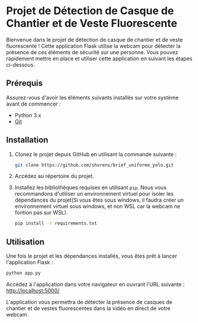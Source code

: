 # Projet de Détection de Casque de Chantier et de Veste Fluorescente

Bienvenue dans le projet de détection de casque de chantier et de veste fluorescente ! Cette application Flask utilise la webcam pour détecter la présence de ces éléments de sécurité sur une personne. Vous pouvez rapidement mettre en place et utiliser cette application en suivant les étapes ci-dessous.

## Prérequis

Assurez-vous d'avoir les éléments suivants installés sur votre système avant de commencer :

- Python 3.x
- [Git](https://git-scm.com/)

## Installation

1. Clonez le projet depuis GitHub en utilisant la commande suivante :

   ```bash
   git clone https://github.com/shurens/brief_uniforme_yolo.git
   ```

2. Accédez au répertoire du projet.

3. Installez les bibliothèques requises en utilisant `pip`. Nous vous recommandons d'utiliser un environnement virtuel pour isoler les dépendances du projet(Si vous êtes sous windows, il faudra créer un environnement virtuel sous windows, et non WSL car la webcam ne fontion pas sur WSL).



   ```bash
   pip install -r requirements.txt
   ```

## Utilisation

Une fois le projet et les dépendances installés, vous êtes prêt à lancer l'application Flask :

```bash
python app.py
```

Accédez à l'application dans votre navigateur en ouvrant l'URL suivante : [http://localhost:5000/](http://localhost:5000/)

L'application vous permettra de détecter la présence de casques de chantier et de vestes fluorescentes dans la vidéo en direct de votre webcam.


